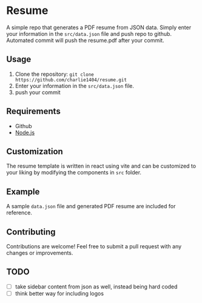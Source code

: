 # Resume

A simple repo that generates a PDF resume from JSON data. Simply enter your information in the `src/data.json` file and push repo to github. Automated commit will push the resume.pdf after your commit.

## Usage

1. Clone the repository: `git clone https://github.com/charlie1404/resume.git`
2. Enter your information in the `src/data.json` file.
3. push your commit

## Requirements

- Github
- [Node.js](https://nodejs.org/)

## Customization

The resume template is written in react using vite and can be customized to your liking by modifying the components in `src` folder.

## Example

A sample `data.json` file and generated PDF resume are included for reference.

## Contributing

Contributions are welcome! Feel free to submit a pull request with any changes or improvements.

## TODO

- [ ] take sidebar content from json as well, instead being hard coded
- [ ] think better way for including logos
